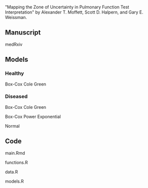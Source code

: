 "Mapping the Zone of Uncertainty in Pulmonary Function Test Interpretation" by Alexander T. Moffett, Scott D. Halpern, and Gary E. Weissman.

## Manuscript

medRxiv

## Models

### Healthy

Box-Cox Cole Green

### Diseased

Box-Cox Cole Green

Box-Cox Power Exponential

Normal

## Code

main.Rmd

functions.R

data.R

models.R
